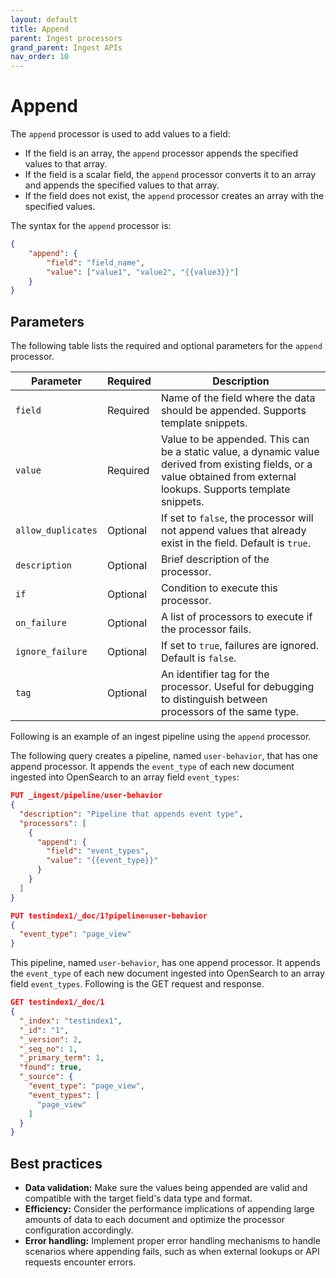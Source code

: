```yaml
---
layout: default
title: Append
parent: Ingest processors 
grand_parent: Ingest APIs
nav_order: 10
---
```


# Append

The `append` processor is used to add values to a field:
- If the field is an array, the `append` processor appends the specified values to that array.
- If the field is a scalar field, the `append` processor converts it to an array and appends the specified values to that array.
- If the field does not exist, the `append` processor creates an array with the specified values.

The syntax for the `append` processor is: 

```json
{
    "append": {
        "field": "field_name",
        "value": ["value1", "value2", "{{value3}}"]
    }
}
```

## Parameters

The following table lists the required and optional parameters for the `append` processor.

**Parameter** | **Required** | **Description** |
|-----------|-----------|-----------|
`field`  | Required  | Name of the field where the data should be appended. Supports template snippets.|
`value`  | Required  | Value to be appended. This can be a static value, a dynamic value derived from existing fields, or a value obtained from external lookups. Supports template snippets. |
`allow_duplicates`  | Optional  | If set to `false`, the processor will not append values that already exist in the field. Default is `true`.  |
`description`  | Optional  | Brief description of the processor.  |  
`if` | Optional | Condition to execute this processor. |
`on_failure` | Optional | A list of processors to execute if the processor fails. |
`ignore_failure` | Optional | If set to `true`, failures are ignored. Default is `false`. |
`tag` | Optional | An identifier tag for the processor. Useful for debugging to distinguish between processors of the same type. |

Following is an example of an ingest pipeline using the `append` processor.

The following query creates a pipeline, named `user-behavior`, that has one append processor. It appends the `event_type` of each new document ingested into OpenSearch to an array field `event_types`:

```json
PUT _ingest/pipeline/user-behavior
{
  "description": "Pipeline that appends event type",
  "processors": [
    {
      "append": {
        "field": "event_types",
        "value": "{{event_type}}"
      }
    }
  ]
}

PUT testindex1/_doc/1?pipeline=user-behavior
{
  "event_type": "page_view"
}
```

This pipeline, named `user-behavior`, has one append processor. It appends the `event_type` of each new document ingested into OpenSearch to an array field `event_types`. Following is the GET request and response.

```json
GET testindex1/_doc/1
{
  "_index": "testindex1",
  "_id": "1",
  "_version": 2,
  "_seq_no": 1,
  "_primary_term": 1,
  "found": true,
  "_source": {
    "event_type": "page_view",
    "event_types": [
      "page_view"
    ]
  }
}
```

## Best practices

- **Data validation:** Make sure the values being appended are valid and compatible with the target field's data type and format.
- **Efficiency:** Consider the performance implications of appending large amounts of data to each document and optimize the processor configuration accordingly.
- **Error handling:** Implement proper error handling mechanisms to handle scenarios where appending fails, such as when external lookups or API requests encounter errors.
